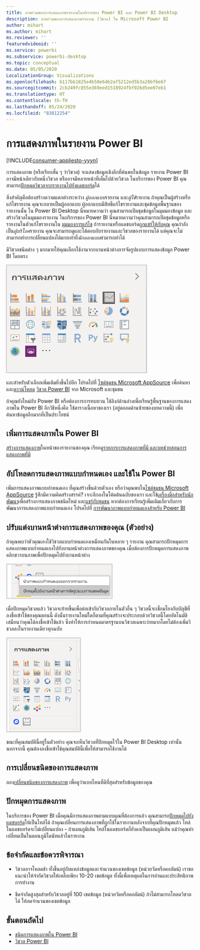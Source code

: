 ```yaml
---
title: ภาพรวมของการแสดงภาพรายงานในบริการของ Power BI และ Power BI Desktop
description: ภาพรวมของการแสดงภาพรายงาน (วิชวล) ใน Microsoft Power BI
author: mihart
ms.author: mihart
ms.reviewer: ''
featuredvideoid: ''
ms.service: powerbi
ms.subservice: powerbi-desktop
ms.topic: conceptual
ms.date: 05/05/2020
LocalizationGroup: Visualizations
ms.openlocfilehash: b117bb1825e4b50e64b2af5212ed5b3a28bf6e6f
ms.sourcegitcommit: 2cb249fc855e369eed1518924fbf026d5ee07eb1
ms.translationtype: HT
ms.contentlocale: th-TH
ms.lasthandoff: 05/24/2020
ms.locfileid: "83812254"
---
```

# <a name="visualizations-in-power-bi-reports"></a>การแสดงภาพในรายงาน Power BI

[!INCLUDE[consumer-appliesto-yyyn](../includes/consumer-appliesto-yyyn.md)]    

การแสดงภาพ (หรือเรียกสั้น ๆ ว่าวิชวล) จะแสดงข้อมูลเชิงลึกที่ค้นพบในข้อมูล รายงาน Power BI อาจมีหน้าเดียวกับหนึ่งวิชวล หรืออาจมีหลายหน้าที่เต็มไปด้วยวิชวล ในบริการของ Power BI คุณสามารถ[ปักหมุดวิชวลจากรายงานไปยังแดชบอร์ด](../create-reports/service-dashboard-pin-tile-from-report.md)ได้

สิ่งสำคัญคือต้องสร้างความแตกต่างระหว่าง *ผู้ออกแบบ*รายงาน และ*ผู้ใช้*รายงาน  ถ้าคุณเป็นผู้สร้างหรือแก้ไขรายงาน คุณจะกลายเป็นผู้ออกแบบ  ผู้ออกแบบมีสิทธิ์แก้ไขรายงานและชุดข้อมูลพื้นฐานของรายงานนั้น ใน Power BI Desktop นี่หมายความว่า คุณสามารถเปิดชุดข้อมูลในมุมมองข้อมูล และสร้างวิชวลในมุมมองรายงาน ในบริการของ Power BI นี่หมายความว่าคุณสามารถเปิดชุดข้อมูลหรือรายงานในตัวแก้ไขรายงานใน [มุมมองการแก้ไข](../consumer/end-user-reading-view.md) ถ้ารายงานหรือแดชบอร์ด[ถูกแชร์ให้กับคุณ](../consumer/end-user-shared-with-me.md) คุณกำลังเป็น*ผู้บริโภค*รายงาน คุณจะสามารถดูและโต้ตอบกับรายงานและวิชวลของรายงานได้ แต่คุณจะไม่สามารถทำการเปลี่ยนแปลงได้มากเท่าที่*นักออกแบบ*สามารถทำได้

มีวิชวลชนิดต่าง ๆ มากมายให้คุณเลือกใช้งานจากบานหน้าต่างการจัดรูปแบบการแสดงข้อมูล Power BI โดยตรง

![บานหน้าต่างที่มีไอคอนสำหรับการจัดรูปแบบการแสดงข้อมูลแต่ละชนิด](media/power-bi-report-visualizations/power-bi-icons.png)

และสำหรับตัวเลือกเพิ่มเติมยิ่งขึ้นไปอีก โปรดไปที่ [ไซต์ชุมชน Microsoft AppSource](https://appsource.microsoft.com) เพื่อค้นหา และ[ดาวน์โหลด](https://appsource.microsoft.com/marketplace/apps?page=1&product=power-bi-visuals) [วิชวล Power BI](../developer/visuals/custom-visual-develop-tutorial.md) จาก Microsoft และชุมชน

ถ้าคุณยังใหม่กับ Power BI หรือต้องการการทบทวน ใช้ลิงก์ด้านล่างเพื่อเรียนรู้พื้นฐานของการแสดงภาพใน Power BI  อีกวิธีหนึ่งคือ ใช้ตารางเนื้อหาของเรา (อยู่ตลอดด้านซ้ายของบทความนี้) เพื่อค้นหาข้อมูลอีกมากที่เป็นประโยชน์

## <a name="add-a-visualization-in-power-bi"></a>เพิ่มการแสดงภาพใน Power BI

[สร้างการแสดงภาพ](power-bi-report-add-visualizations-i.md)ในหน้าของรายงานของคุณ เรียกดู[รายการการแสดงภาพที่มี และบทช่วยสอนการแสดงภาพที่มี](power-bi-visualization-types-for-reports-and-q-and-a.md) 

## <a name="upload-a-custom-visualization-and-use-it-in-power-bi"></a>อัปโหลดการแสดงภาพแบบกำหนดเอง และใช้ใน Power BI

เพิ่มการแสดงภาพแบบกำหนดเอง ที่คุณสร้างขึ้นด้วยตัวเอง หรือว่าคุณพบใน[ไซต์ชุมชน Microsoft AppSource](https://appsource.microsoft.com/marketplace/apps?product=power-bi-visuals) รู้สึกมีความคิดสร้างสรรค์? เจาะลึกลงในโค้ดต้นฉบับของเรา และใช้[เครื่องมือสำหรับนักพัฒนา](../developer/visuals/custom-visual-develop-tutorial.md)เพื่อสร้างการแสดงภาพชนิดใหม่ และ[แชร์กับชุมชน](../developer/visuals/office-store.md) หากต้องการเรียนรู้เพิ่มเติมเกี่ยวกับการพัฒนาการแสดงภาพแบบกำหนดเอง โปรดไปที่ [การพัฒนาภาพแบบกำหนดเองสำหรับ Power BI](../developer/visuals/custom-visual-develop-tutorial.md)

## <a name="personalize-your-visualization-pane-preview"></a>ปรับแต่งบานหน้าต่างการแสดงภาพของคุณ (ตัวอย่าง)

ถ้าคุณพบว่าตัวคุณเองใช้วิชวลแบบกำหนดเองเหมือนกันในหลาย ๆ รายงาน คุณสามารถปักหมุดการแสดงภาพแบบกำหนดเองไปยังบานหน้าต่างการแสดงภาพของคุณ เมื่อต้องการปักหมุดการแสดงภาพ คลิกขวาบนภาพเพื่อปักหมุดไปยังบานหน้าต่าง

![ปักหมุดไปยังบานหน้าต่างการแสดงภาพ](media/power-bi-report-visualizations/power-bi-pin-custom-visual-option.png)

เมื่อปักหมุดวิชวลแล้ว วิชวลจะย้ายขึ้นเพื่อต่อเข้ากับวิชวลภายในตัวอื่น ๆ วิชวลนี้จะเชื่อมโยงกับบัญชีที่ลงชื่อเข้าใช้ของคุณตอนนี้ ดังนั้นรายงานใหม่ใดก็ตามที่คุณสร้างจะประกอบด้วยวิชวลนี้โดยอัตโนมัติ เสมือนว่าคุณได้ลงชื่อเข้าใช้แล้ว ซึ่งทำให้การกำหนดมาตรฐานบนวิชวลเฉพาะง่ายมากโดยไม่ต้องเพิ่มวิชวลลงในรายงานเดียวทุกฉบับ

![บานหน้าต่างการแสดงภาพที่ปรับแต่งแล้ว](media/power-bi-report-visualizations/power-bi-personalized-visualization-pane.png)

ขณะที่คุณสมบัตินี้อยู่ในตัวอย่าง คุณจะเห็นวิชวลที่ปักหมุดไว้ใน Power BI Desktop เท่านั้น นอกจากนี้ คุณต้องลงชื่อเข้าใช้คุณสมบัตินี้เพื่อให้สามารถใช้งานได้

## <a name="change-the-visualization-type"></a>การเปลี่ยนชนิดของการแสดงภาพ

ลอง[เปลี่ยนชนิดของการแสดงภาพ](power-bi-report-change-visualization-type.md) เพื่อดูว่าแบบไหนที่ดีที่สุดสำหรับข้อมูลของคุณ

## <a name="pin-the-visualization"></a>ปักหมุดการแสดงภาพ

ในบริการของ Power BI เมื่อคุณมีการแสดงภาพตามแบบคุณที่ต้องการแล้ว คุณสามารถ[ปักหมุดไปยังแดชบอร์ด](../create-reports/service-dashboard-pin-tile-from-report.md)ให้เป็นไทล์ได้ ถ้าคุณเปลี่ยนการแสดงภาพที่ถูกใช้ในรายงานหลังจากที่คุณปักหมุดแล้ว ไทล์ในแดชบอร์ดจะไม่เปลี่ยนแปลง - ถ้าแผนภูมิเส้น ไทล์ในแดชบอร์ดก็ยังคงเป็นแผนภูมิเส้น แม้ว่าคุณทำเปลี่ยนเป็นในแผนภูมิโดนัทแล้วในรายงาน

## <a name="limitations-and-considerations"></a>ข้อจำกัดและข้อควรพิจารณา
- วิชวลอาจโหลดช้า ทั้งขึ้นอยู่กับแหล่งข้อมูลและจำนวนของเขตข้อมูล (หน่วยวัดหรือคอลัมน์)  เราขอแนะนำให้จำกัดวิชวลให้เหลือเพียง 10-20 เขตข้อมูล ทั้งนี้เพื่อเหตุผลในการอ่านและประสิทธิภาพการทำงาน 

- ขีดจำกัดสูงสุดสำหรับวิชวลอยู่ที่ 100 เขตข้อมูล (หน่วยวัดหรือคอลัมน์) ถ้าไม่สามารถโหลดวิชวลได้ ให้ลดจำนวนของเขตข้อมูล   

## <a name="next-steps"></a>ขั้นตอนถัดไป

* [ชนิดการแสดงภาพใน Power BI](power-bi-visualization-types-for-reports-and-q-and-a.md)
* [วิชวล Power BI](../developer/visuals/power-bi-custom-visuals.md)
